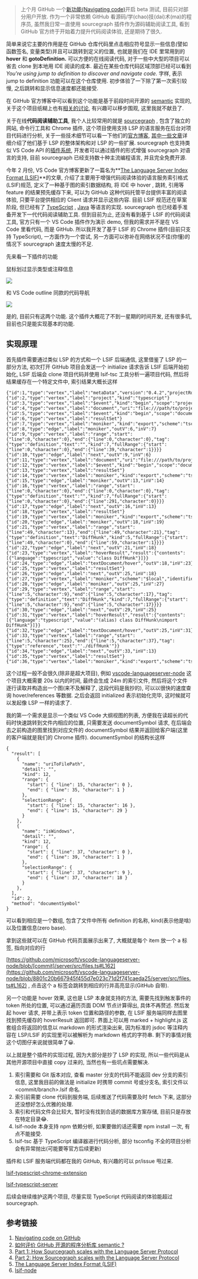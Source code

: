 > 上个月 GitHub 一个[新功能(Navigating code)](https://help.github.com/en/articles/navigating-code-on-github)开启 beta 测试, 目前只对部分用户开放. 作为一个非常依赖 GitHub 看源码/学(chao)技(dai)术(ma)的程序员, 虽然我日常一直使用 sourcegraph 插件作为源码辅助阅读工具, 看到 GitHub 官方终于开始着力提升代码阅读体验, 还是期待了很久.

简单来说它主要的作用是在 GitHub 仓库代码里点击相应符号显示一些信息(譬如函数签名, 变量类型)并且可以跳转到定义的位置, 也就是我们在 IDE 里常用到的 **hover** 和 **gotoDefinition.** 可以方便的在线阅读代码, 对于一些中大型的项目可以省去 clone 到本地用 IDE 阅读的成本. 最近在某些仓库代码区域顶部已经可以看到 *You're using jump to definition to discover and navigate code.* 字样, 表示 jump to definition 功能可以在这个仓库使用. 初步体验了一下除了第一次索引较慢, 之后跳转和显示信息速度都还能接受.

[](https://www.notion.so/c24ce770be564371aac48e49731316b1#8139c3e82ad34c6881378a8de3e87249)

在 GitHub 官方博客中可以看到这个功能是基于前段时间开源的 [semantic](https://github.com/github/semantic) 实现的, 关于这个项目纸糊上也有[相关的讨论](https://www.zhihu.com/question/327367431), 有兴趣可以移步围观, 这里我就不献丑了.

关于在线**代码阅读辅助工具**, 我个人比较常用的就是 [sourcegraph](https://github.com/sourcegraph/sourcegraph) , 包含了独立的网站, 命令行工具和 Chrome 插件, 这个项目使用支持 LSP 的语言服务在后台对项目代码进行分析, 关于一些技术细节可以看一下他们的[官方博客](https://about.sourcegraph.com/blog), [其中一些文章](https://about.sourcegraph.com/blog/part-1-how-sourcegraph-scales-with-the-language-server-protocol)详细介绍了他们基于 LSP 的整体架构和对 LSP 的一些扩展.  sourcegraph 也支持类似 VS Code API 的[插件系统](https://sourcegraph.com/extensions), 开发者可以通过插件的形式增强 sourcegraph 对语言的支持, 目前 sourcegraph 已经支持数十种主流编程语言, 并且完全免费开源.

今年 2 月份, VS Code 官方博客更新了一篇名为**[The Language Server Index Format (LSIF)](https://code.visualstudio.com/blogs/2019/02/19/lsif)**的文章, 介绍了主要用于增强代码阅读体验的语言服务索引格式(LSIF)规范, 定义了一种基于图的索引数据结构, 将 IDE 中 hover , 跳转, 引用等 feature 的结果预先缓存下来, 可以为 GitHub 这种代码托管平台提供丰富的阅读体验, 只要平台提供相应的 Client 请求并显示这些内容. 目前 LSIF 规范还在草案阶段, 但已经有了 [TypeScript](https://github.com/microsoft/lsif-node) , [Java](https://github.com/microsoft/lsif-java) 等语言的实现. sourcegraph 也已经着手准备开发下一代代码阅读辅助工具. 但到目前为止, 还没有看到基于 LSIF 的代码阅读工具, 官方只有一个 VS Code 插件作为演示 demo, 但我的需求并不是在 VS Code 里看代码, 而是 GitHub. 所以我开发了基于 LSIF 的 Chrome 插件(目前只支持 TypeScript), 一方面作为一个尝试, 另一方面可以弥补在网络状况不佳(你懂)的情况下 sourcegraph 速度太慢的不足.

先来看一下插件的功能

鼠标划过显示类型或注释信息

![](https://raw.githubusercontent.com/Aaaaash/lsif-typescript-chrome-extension/master/snapshot/hover.png)

和 VS Code outline 同款的代码导航

![](https://raw.githubusercontent.com/Aaaaash/lsif-typescript-chrome-extension/master/snapshot/navigate.png)

是的, 目前只有这两个功能. 这个插件大概花了不到一星期的时间开发, 还有很多坑, 目前也只是能实现基本的功能.

## 实现原理

首先插件需要通过类似 LSP 的方式和一个 LSIF 后端通信, 这里借鉴了 LSP 的一部分方法, 初次打开 GitHub 项目会发送一个 initialize 请求告诉 LSIF 后端开始初始化, LSIF 后端会 clone 项目代码并使用 lsif-tsc 工具分析一遍项目代码, 然后将结果缓存在一个特定文件中, 索引结果大概长这样

    {"id":1,"type":"vertex","label":"metaData","version":"0.4.2","projectRoot":"file:///path/to/project"}
    {"id":2,"type":"vertex","label":"project","kind":"typescript"}
    {"id":3,"type":"vertex","label":"$event","kind":"begin","scope":"project","data":2}
    {"id":4,"type":"vertex","label":"document","uri":"file:///path/to/project/file.ts","languageId":"typescript","contents":"xxxx"}
    {"id":5,"type":"vertex","label":"$event","kind":"begin","scope":"document","data":4}
    {"id":6,"type":"vertex","label":"resultSet"}
    {"id":7,"type":"vertex","label":"moniker","kind":"export","scheme":"tsc","identifier":"out/common/file:"}
    {"id":8,"type":"edge","label":"moniker","outV":6,"inV":7}
    {"id":9,"type":"vertex","label":"range","start":{"line":0,"character":0},"end":{"line":0,"character":0},"tag":{"type":"definition","text":"","kind":7,"fullRange":{"start":{"line":0,"character":0},"end":{"line":39,"character":1}}}}
    {"id":10,"type":"edge","label":"next","outV":9,"inV":6}
    {"id":11,"type":"vertex","label":"document","uri":"file:///path/to/project/file.ts","languageId":"typescript","contents":"yyyyy"}
    {"id":12,"type":"vertex","label":"$event","kind":"begin","scope":"document","data":11}
    {"id":13,"type":"vertex","label":"resultSet"}
    {"id":14,"type":"vertex","label":"moniker","kind":"export","scheme":"tsc","identifier":"out/common/diffHunk:"}
    {"id":15,"type":"edge","label":"moniker","outV":13,"inV":14}
    {"id":16,"type":"vertex","label":"range","start":{"line":0,"character":0},"end":{"line":0,"character":0},"tag":{"type":"definition","text":"","kind":7,"fullRange":{"start":{"line":0,"character":0},"end":{"line":291,"character":0}}}}
    {"id":17,"type":"edge","label":"next","outV":16,"inV":13}
    {"id":18,"type":"vertex","label":"resultSet"}
    {"id":19,"type":"vertex","label":"moniker","kind":"export","scheme":"tsc","identifier":"out/common/diffHunk:DiffHunk"}
    {"id":20,"type":"edge","label":"moniker","outV":18,"inV":19}
    {"id":21,"type":"vertex","label":"range","start":{"line":49,"character":13},"end":{"line":49,"character":21},"tag":{"type":"definition","text":"DiffHunk","kind":5,"fullRange":{"start":{"line":49,"character":0},"end":{"line":59,"character":1}}}}
    {"id":22,"type":"edge","label":"next","outV":21,"inV":18}
    {"id":23,"type":"vertex","label":"hoverResult","result":{"contents":[{"language":"typescript","value":"class DiffHunk"}]}}
    {"id":24,"type":"edge","label":"textDocument/hover","outV":18,"inV":23}
    {"id":25,"type":"vertex","label":"resultSet"}
    {"id":26,"type":"edge","label":"next","outV":25,"inV":18}
    {"id":27,"type":"vertex","label":"moniker","scheme":"$local","identifier":"vYHm3Ot2dv3ly39PHoEc0w=="}
    {"id":28,"type":"edge","label":"moniker","outV":25,"inV":27}
    {"id":29,"type":"vertex","label":"range","start":{"line":5,"character":9},"end":{"line":5,"character":17},"tag":{"type":"definition","text":"DiffHunk","kind":7,"fullRange":{"start":{"line":5,"character":9},"end":{"line":5,"character":17}}}}
    {"id":30,"type":"edge","label":"next","outV":29,"inV":25}
    {"id":31,"type":"vertex","label":"hoverResult","result":{"contents":[{"language":"typescript","value":"(alias) class DiffHunk\nimport DiffHunk"}]}}
    {"id":32,"type":"edge","label":"textDocument/hover","outV":25,"inV":31}
    {"id":33,"type":"vertex","label":"range","start":{"line":5,"character":25},"end":{"line":5,"character":37},"tag":{"type":"reference","text":"'./diffHunk'"}}
    {"id":34,"type":"edge","label":"next","outV":33,"inV":13}
    {"id":35,"type":"vertex","label":"resultSet"}
    {"id":36,"type":"vertex","label":"moniker","kind":"export","scheme":"tsc","identifier":"out/common/file:GitChangeType"}

这个过程一般不会很久(除非是超大项目), 例如 [vscode-languageserver-node](https://github.com/microsoft/vscode-languageserver-node) 这个项目大概需要 20s 以内的时间, 最终会生成 24m 的索引文件, 然后将这个文件逐行读取并构造出一个图(来不及解释了, 这段代码是我抄的), 可以以很快的速度查询 hover/references 等数据. 之后会返回 initialized 表示初始化完毕, 这时候就可以发起像 LSP 一样的请求了.

我的第一个需求是显示一个类似 VS Code 大纲视图的列表, 方便我在读超长的代码时快速跳转到文件内相应的位置, 只需要发送 documentSymbol 请求, 在后端会去之前构造的图里找到对应文件的 documentSymbol 结果并返回给客户端(这里的客户端就是我们的 Chrome 插件). documentSymbol 的结构长这样

 

    {
      "result": [
        {
          "name": "uriToFilePath",
          "detail": "",
          "kind": 12,
          "range": {
            "start": { "line": 15, "character": 0 },
            "end": { "line": 35, "character": 1 }
          },
          "selectionRange": {
            "start": { "line": 15, "character": 16 },
            "end": { "line": 15, "character": 29 }
          }
        },
        {
          "name": "isWindows",
          "detail": "",
          "kind": 12,
          "range": {
            "start": { "line": 37, "character": 0 },
            "end": { "line": 39, "character": 1 }
          },
          "selectionRange": {
            "start": { "line": 37, "character": 9 },
            "end": { "line": 37, "character": 18 }
          }
        },
      ],
      "id": 2,
      "method": "documentSymbol"
    }

可以看到相应是一个数组, 包含了文件中所有 definition 的名称, kind(表示他是啥)以及位置信息(zero base).

拿到这些就可以在 GitHub 代码页面展示出来了, 大概就是每个 item 放一个 a 标签, 指向对应的行

[https://github.com/microsoft/vscode-languageserver-node/blob/[commit]/server/src/files.ts#L162](https://github.com/microsoft/vscode-languageserver-node/blob/8801c20b667945f455d7e023c71d2f741caeda25/server/src/files.ts#L162) , 点击这个 a 标签会跳转到相应的行并高亮显示(GitHub 自带). 

[](https://www.notion.so/c24ce770be564371aac48e49731316b1#f0035bd23d1d467bb3f74d4723435223)

另一个功能是 hover 效果, 这也是 LSP 本身就支持的方法, 需要先找到触发事件的 token 所处的位置, 可以通过遍历页面 DOM 节点计算得出, 具体不再赘述. 然后发起 hover 请求, 并带上表示 token 位置和路径的参数, 在 LSIF 服务端同样去图里找到预先缓存的 hoverResult 返回即可. 界面上可以用 marked + highlight.js 这套组合将返回的信息以 markdown 的形式渲染出来, 因为标准的 jsdoc 等注释内容在 LSP/LSIF 的实现里可以被解析为 markdown 格式的字符串. 剩下的事情对我这个切图仔来说就很简单了😀.

以上就是整个插件的实现过程, 因为大部分是抄了 LSP 的实现, 所以一些代码是从其他开源项目中直接 copy 过来的, 当然也有一些坑点需要解决.

1. 索引需要和 Git 版本对应, 查看 master 分支的代码不能返回 dev 分支的索引信息, 这里我目前的做法是 initialize 时携带 commit 号或分支名, 索引文件以 <commit/branch>.lsif 命名.
2. 索引前需要 clone 代码到服务端, 后续推送了代码需要及时 fetch 下来, 这部分还没想好怎么优雅的处理.
3. 索引和代码文件会比较大, 暂时没有找到合适的数据库方案存储, 目前只是存放在特定目录😂.
4. lsif-node 本身支持 npm 依赖分析, 如果要做的话还需要 npm install 一次, 有点不能接受.
5. lsif-tsc 基于 TypeScript 编译器进行代码分析, 部分 tsconfig 不全的项目分析会有异常抛出(可能要等官方后续更新)

插件和 LSIF 服务端代码都在我的 GitHub, 有兴趣的可以 pr/issue 甩过来.

[lsif-typescript-chrome-extension](https://github.com/Aaaaash/lsif-typescript-chrome-extension)

[lsif-typescript-server](https://github.com/Aaaaash/lsif-typescript-server)

后续会继续维护这两个项目, 尽量实现 TypeScript 代码阅读的体验能超过 sourcegraph.

## 参考链接

1. [Navigating code on GitHub](https://help.github.com/en/articles/navigating-code-on-github)
2. [如何评价 GitHub 开源的程序分析库 semantic ?](https://www.zhihu.com/question/327367431)
3. [Part 1: How Sourcegraph scales with the Language Server Protocol](https://about.sourcegraph.com/blog/part-1-how-sourcegraph-scales-with-the-language-server-protocol)
4. [Part 2: How Sourcegraph scales with the Language Server Protocol](https://about.sourcegraph.com/blog/part-2-how-sourcegraph-scales-with-the-language-server-protocol)
5. [The Language Server Index Format (LSIF)](https://code.visualstudio.com/blogs/2019/02/19/lsif)
6. [lsif-node](https://github.com/microsoft/lsif-node)